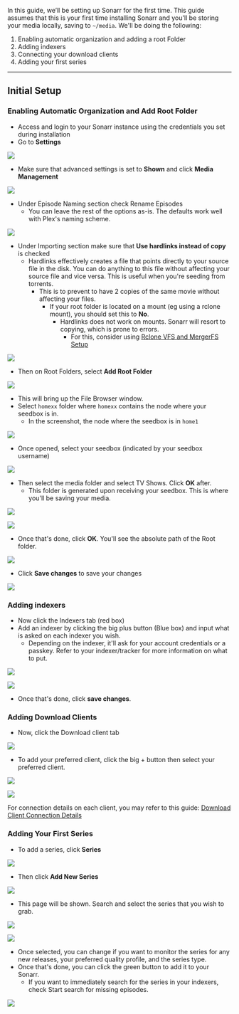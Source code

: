 In this guide, we’ll be setting up Sonarr for the first time. This guide assumes that this is your first time installing Sonarr and you'll be storing your media locally, saving to `~/media`. We'll be doing the following:

1.  Enabling automatic organization and adding a root Folder
2.  Adding indexers
3.  Connecting your download clients
4.  Adding your first series

***

## Initial Setup
### Enabling Automatic Organization and Add Root Folder

* Access and login to your Sonarr instance using the credentials you set during installation
* Go to **Settings**

![](https://docs.usbx.me/uploads/images/gallery/2020-02/scaled-1680-/image-1581419597706.png)

* Make sure that advanced settings is set to **Shown** and click **Media Management**

![](https://docs.usbx.me/uploads/images/gallery/2020-02/scaled-1680-/image-1581419650980.png)

* Under Episode Naming section check Rename Episodes
  * You can leave the rest of the options as-is. The defaults work well with Plex's naming scheme.

![](https://docs.usbx.me/uploads/images/gallery/2020-02/scaled-1680-/image-1581419756894.png)

* Under Importing section make sure that **Use hardlinks instead of copy** is checked
  * Hardlinks effectively creates a file that points directly to your source file in the disk. You can do anything to this file without affecting your source file and vice versa. This is useful when you're seeding from torrents.
    * This is to prevent to have 2 copies of the same movie without affecting your files.
      * If your root folder is located on a mount (eg using a rclone mount), you should set this to **No**.
        * Hardlinks does not work on mounts. Sonarr will resort to copying, which is prone to errors.
          * For this, consider using [Rclone VFS and MergerFS Setup](https://docs.usbx.me/books/rclone/page/rclone-vfs-and-mergerfs-setup)

![](https://docs.usbx.me/uploads/images/gallery/2020-02/scaled-1680-/image-1581419843155.png)

* Then on Root Folders, select **Add Root Folder**

![](https://docs.usbx.me/uploads/images/gallery/2020-02/scaled-1680-/image-1581420185797.png)

* This will bring up the File Browser window.
* Select `homexx` folder where `homexx` contains the node where your seedbox is in.
    *   In the screenshot, the node where the seedbox is in `home1`

![](https://docs.usbx.me/uploads/images/gallery/2020-02/scaled-1680-/image-1581420233225.png)

* Once opened, select your seedbox (indicated by your seedbox username)

![](https://docs.usbx.me/uploads/images/gallery/2020-02/scaled-1680-/image-1581420350002.png)

* Then select the media folder and select TV Shows. Click **OK** after.
  * This folder is generated upon receiving your seedbox. This is where you'll be saving your media.

![](https://docs.usbx.me/uploads/images/gallery/2020-02/scaled-1680-/image-1581420399482.png)

![](https://docs.usbx.me/uploads/images/gallery/2020-02/scaled-1680-/image-1581427179448.png)

* Once that's done, click **OK**. You'll see the absolute path of the Root folder.

![](https://docs.usbx.me/uploads/images/gallery/2020-02/scaled-1680-/image-1581432213121.png)

* Click **Save changes** to save your changes

![](https://docs.usbx.me/uploads/images/gallery/2020-02/scaled-1680-/image-1581432295172.png)

### Adding indexers

* Now click the Indexers tab (red box)
* Add an indexer by clicking the big plus button (Blue box) and input what is asked on each indexer you wish.
  * Depending on the indexer, it'll ask for your account credentials or a passkey. Refer to your indexer/tracker for more information on what to put.

![](https://docs.usbx.me/uploads/images/gallery/2020-02/scaled-1680-/image-1581432442828.png)

![](https://docs.usbx.me/uploads/images/gallery/2020-02/scaled-1680-/image-1581432490163.png)

* Once that's done, click **save changes**.

### Adding Download Clients

* Now, click the Download client tab

![](https://docs.usbx.me/uploads/images/gallery/2020-02/scaled-1680-/image-1581939206720.png)

* To add your preferred client, click the big + button then select your preferred client.

![](https://docs.usbx.me/uploads/images/gallery/2020-02/scaled-1680-/image-1581939312684.png)

![](https://docs.usbx.me/uploads/images/gallery/2020-02/scaled-1680-/image-1581939369821.png)

For connection details on each client, you may refer to this guide: [Download Client Connection Details](https://docs.usbx.me/books/sonarr/page/download-client-connection-details)

### Adding Your First Series

* To add a series, click **Series**

![](https://docs.usbx.me/uploads/images/gallery/2020-02/scaled-1680-/image-1582644002305.png)

*   Then click **Add New Series**

![](https://docs.usbx.me/uploads/images/gallery/2020-02/scaled-1680-/image-1582644075866.png)

* This page will be shown. Search and select the series that you wish to grab.

![](https://docs.usbx.me/uploads/images/gallery/2020-02/scaled-1680-/image-1582644111951.png)

![](https://docs.usbx.me/uploads/images/gallery/2020-02/scaled-1680-/image-1582644201738.png)

* Once selected, you can change if you want to monitor the series for any new releases, your preferred quality profile, and the series type.
* Once that's done, you can click the green button to add it to your Sonarr.
  * If you want to immediately search for the series in your indexers, check Start search for missing episodes.

![](https://docs.usbx.me/uploads/images/gallery/2020-02/scaled-1680-/image-1582644649509.png)